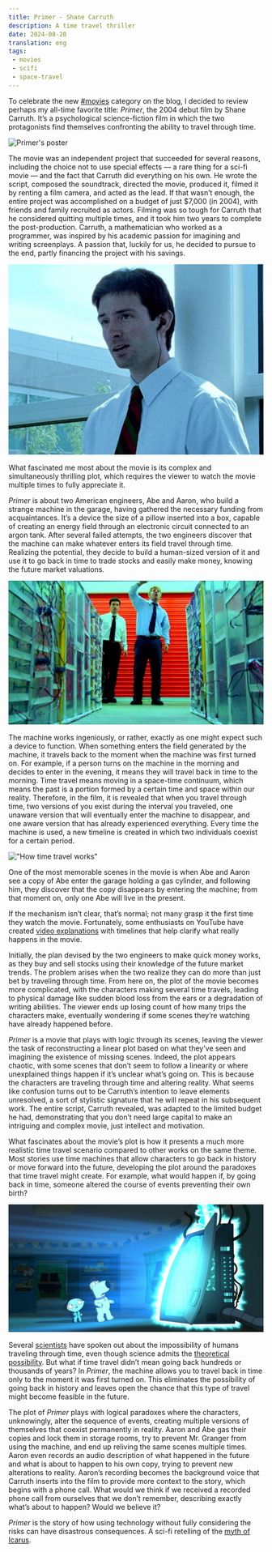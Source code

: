 ```yaml
---
title: Primer - Shane Carruth 
description: A time travel thriller
date: 2024-08-20
translation: eng
tags:
 - movies
 - scifi
 - space-travel
---
```


To celebrate the new [#movies](/tags/movies/) category on the blog, I decided to review perhaps my all-time favorite title: *Primer*, the 2004 debut film by Shane Carruth. It’s a psychological science-fiction film in which the two protagonists find themselves confronting the ability to travel through time.

![Primer's poster](https://upload.wikimedia.org/wikipedia/en/f/f7/Primer_%282004_film_poster%29.jpg "Primer's poster")

The movie was an independent project that succeeded for several reasons, including the choice not to use special effects — a rare thing for a sci-fi movie — and the fact that Carruth did everything on his own. He wrote the script, composed the soundtrack, directed the movie, produced it, filmed it by renting a film camera, and acted as the lead. If that wasn’t enough, the entire project was accomplished on a budget of just $7,000 (in 2004), with friends and family recruited as actors. Filming was so tough for Carruth that he considered quitting multiple times, and it took him two years to complete the post-production. Carruth, a mathematician who worked as a programmer, was inspired by his academic passion for imagining and writing screenplays. A passion that, luckily for us, he decided to pursue to the end, partly financing the project with his savings.

![Shane Carruth in Primer](/assets/img/carruth_in_primer.png "Shane Carruth in Primer")

What fascinated me most about the movie is its complex and simultaneously thrilling plot, which requires the viewer to watch the movie multiple times to fully appreciate it.

_Primer_ is about two American engineers, Abe and Aaron, who build a strange machine in the garage, having gathered the necessary funding from acquaintances. It’s a device the size of a pillow inserted into a box, capable of creating an energy field through an electronic circuit connected to an argon tank. After several failed attempts, the two engineers discover that the machine can make whatever enters its field travel through time. Realizing the potential, they decide to build a human-sized version of it and use it to go back in time to trade stocks and easily make money, knowing the future market valuations.

!["A scene from the movie"](/assets/img/primer_machines.jpg "A scene from the movie")

The machine works ingeniously, or rather, exactly as one might expect such a device to function. When something enters the field generated by the machine, it travels back to the moment when the machine was first turned on. For example, if a person turns on the machine in the morning and decides to enter in the evening, it means they will travel back in time to the morning. Time travel means moving in a space-time continuum, which means the past is a portion formed by a certain time and space within our reality. Therefore, in the film, it is revealed that when you travel through time, two versions of you exist during the interval you traveled, one unaware version that will eventually enter the machine to disappear, and one aware version that has already experienced everything. Every time the machine is used, a new timeline is created in which two individuals coexist for a certain period.

!["How time travel works"](https://upload.wikimedia.org/wikipedia/commons/8/84/Time_Travel_Method-2.svg "How time travel works")

One of the most memorable scenes in the movie is when Abe and Aaron see a copy of Abe enter the garage holding a gas cylinder, and following him, they discover that the copy disappears by entering the machine; from that moment on, only one Abe will live in the present.

If the mechanism isn’t clear, that’s normal; not many grasp it the first time they watch the movie. Fortunately, some enthusiasts on YouTube have created [video explanations](https://www.youtube.com/watch?v=-sf9fChyRoc) with timelines that help clarify what really happens in the movie.

Initially, the plan devised by the two engineers to make quick money works, as they buy and sell stocks using their knowledge of the future market trends. The problem arises when the two realize they can do more than just bet by traveling through time. From here on, the plot of the movie becomes more complicated, with the characters making several time travels, leading to physical damage like sudden blood loss from the ears or a degradation of writing abilities. The viewer ends up losing count of how many trips the characters make, eventually wondering if some scenes they’re watching have already happened before.

*Primer* is a movie that plays with logic through its scenes, leaving the viewer the task of reconstructing a linear plot based on what they’ve seen and imagining the existence of missing scenes. Indeed, the plot appears chaotic, with some scenes that don’t seem to follow a linearity or where unexplained things happen if it’s unclear what’s going on. This is because the characters are traveling through time and altering reality. What seems like confusion turns out to be Carruth’s intention to leave elements unresolved, a sort of stylistic signature that he will repeat in his subsequent work. The entire script, Carruth revealed, was adapted to the limited budget he had, demonstrating that you don’t need large capital to make an intriguing and complex movie, just intellect and motivation.

What fascinates about the movie’s plot is how it presents a much more realistic time travel scenario compared to other works on the same theme. Most stories use time machines that allow characters to go back in history or move forward into the future, developing the plot around the paradoxes that time travel might create. For example, what would happen if, by going back in time, someone altered the course of events preventing their own birth?

![Stewie Griffin's time machine](/assets/img/Stewies-Time-Machine.png "Stewie Griffin's time machine")

Several [scientists](https://en.m.wikipedia.org/wiki/Hawking's_time_traveller_party) have spoken out about the impossibility of humans traveling through time, even though science admits the [theoretical possibility](https://www.scientificamerican.com/article/is-time-travel-possible/). But what if time travel didn’t mean going back hundreds or thousands of years? In *Primer*, the machine allows you to travel back in time only to the moment it was first turned on. This eliminates the possibility of going back in history and leaves open the chance that this type of travel might become feasible in the future.

The plot of *Primer* plays with logical paradoxes where the characters, unknowingly, alter the sequence of events, creating multiple versions of themselves that coexist permanently in reality. Aaron and Abe gas their copies and lock them in storage rooms, try to prevent Mr. Granger from using the machine, and end up reliving the same scenes multiple times. Aaron even records an audio description of what happened in the future and what is about to happen to his own copy, trying to prevent new alterations to reality. Aaron’s recording becomes the background voice that Carruth inserts into the film to provide more context to the story, which begins with a phone call. What would we think if we received a recorded phone call from ourselves that we don’t remember, describing exactly what’s about to happen? Would we believe it?

*Primer* is the story of how using technology without fully considering the risks can have disastrous consequences. A sci-fi retelling of the [myth of Icarus](https://en.wikipedia.org/wiki/Icarus).